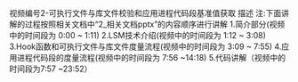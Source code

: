 视频编号2-可执行文件与库文件校验和应用进程代码段基准值获取
描述
注:下面讲解的过程按照相关文档中“2_相关文档pptx”的内容顺序进行讲解
1.简介部分(视频中的时间段为 0:00 ~ 1:11)
2.LSM技术介绍(视频中的时间段为 1:12 ~ 3:08)
3.Hook函数和可执行文件与库文件度量流程(视频中的时间段为 3:09 ~ 7:55)
4.应用进程代码段的度量流程(视频中的时间段为 7:56 ~14:18)
5.代码讲解（视频中的时间段为7:57 ~23:52）
